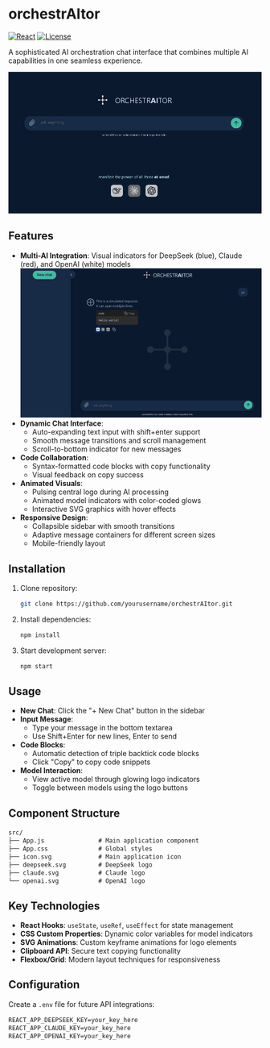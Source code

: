 # orchestrAItor

[![React](https://img.shields.io/badge/React-18+-61DAFB?logo=react&logoColor=white)](https://react.dev/)
[![License](https://img.shields.io/badge/License-MIT-blue.svg)](https://opensource.org/licenses/MIT)

A sophisticated AI orchestration chat interface that combines multiple AI capabilities in one seamless experience.

![App Screenshot](./public/screenshot.png)

## Features

- **Multi-AI Integration**: Visual indicators for DeepSeek (blue), Claude (red), and OpenAI (white) models
![App Screenshot](./public/screenshot(2).png)
- **Dynamic Chat Interface**:
  - Auto-expanding text input with shift+enter support
  - Smooth message transitions and scroll management
  - Scroll-to-bottom indicator for new messages
- **Code Collaboration**:
  - Syntax-formatted code blocks with copy functionality
  - Visual feedback on copy success
- **Animated Visuals**:
  - Pulsing central logo during AI processing
  - Animated model indicators with color-coded glows
  - Interactive SVG graphics with hover effects
- **Responsive Design**:
  - Collapsible sidebar with smooth transitions
  - Adaptive message containers for different screen sizes
  - Mobile-friendly layout

## Installation

1. Clone repository:
   ```bash
   git clone https://github.com/yourusername/orchestrAItor.git
   ```
2. Install dependencies:
   ```bash
   npm install
   ```
3. Start development server:
   ```bash
   npm start
   ```

## Usage

- **New Chat**: Click the "+ New Chat" button in the sidebar
- **Input Message**:
  - Type your message in the bottom textarea
  - Use Shift+Enter for new lines, Enter to send
- **Code Blocks**:
  - Automatic detection of triple backtick code blocks
  - Click "Copy" to copy code snippets
- **Model Interaction**:
  - View active model through glowing logo indicators
  - Toggle between models using the logo buttons

## Component Structure

```
src/
├── App.js               # Main application component
├── App.css              # Global styles
├── icon.svg             # Main application icon
├── deepseek.svg         # DeepSeek logo
├── claude.svg           # Claude logo
└── openai.svg           # OpenAI logo
```

## Key Technologies

- **React Hooks**: `useState`, `useRef`, `useEffect` for state management
- **CSS Custom Properties**: Dynamic color variables for model indicators
- **SVG Animations**: Custom keyframe animations for logo elements
- **Clipboard API**: Secure text copying functionality
- **Flexbox/Grid**: Modern layout techniques for responsiveness

## Configuration

Create a `.env` file for future API integrations:

```
REACT_APP_DEEPSEEK_KEY=your_key_here
REACT_APP_CLAUDE_KEY=your_key_here
REACT_APP_OPENAI_KEY=your_key_here
```
